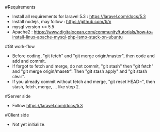 #Requirements

- Install all requirements for laravel 5.3 : https://laravel.com/docs/5.3
- Install nodejs, may follow : https://github.com/tj/n
- mysql version >= 5.5
- Apache2 : https://www.digitalocean.com/community/tutorials/how-to-install-linux-apache-mysql-php-lamp-stack-on-ubuntu

#Git work-flow

- Before coding, "git fetch" and "git merge origin/master", then code and add and commit.
- If forgot to fetch and merge, do not commit, "git stash" then "git fetch" and "git merge origin/masetr". Then "git stash apply" and "git stash clear".
- If you already commit without fetch and merge, "git reset HEAD~", then stash, fetch, merge, ... like step 2.

#Server side

- Follow https://laravel.com/docs/5.3

#Client side

- Not yet initialize.
